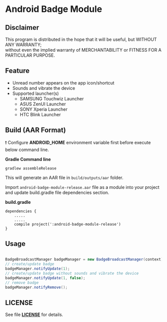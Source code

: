 Android Badge Module
====================

Disclaimer
----------
This program is distributed in the hope that it will be useful, but WITHOUT ANY WARRANTY;  
without even the implied warranty of MERCHANTABILITY or FITNESS FOR A PARTICULAR PURPOSE.  

Feature
-------
* Unread number appears on the app icon/shortcut  
* Sounds and vibrate the device
* Supported launcher(s)
  * SAMSUNG Touchwiz Launcher
  * ASUS ZenUI Launcher
  * SONY Xperia Launcher
  * HTC Blink Launcher

Build (AAR Format)
------------------
:exclamation: Configure **ANDROID_HOME** environment variable first before execute below command line.  

**Gradle Command line**  
```  
gradlew assembleRelease  
```  

This will generate an AAR file in `build/outputs/aar` folder.  

Import `android-badge-module-release.aar` file as a module into your project and update build.gradle file dependencies section.  

**build.gradle**  

```  
dependencies {  
    .....  
    .....  
    compile project(':android-badge-module-release')  
}
```  

Usage
-----
```java  

BadgeBroadcastManager badgeManager = new BadgeBroadcastManager(context);  
// create/update badge  
badgeManager.notifyUpdate(1);  
// create/update badge without sounds and vibrate the device  
badgeManager.notifyUpdate(1, false);  
// remove badge  
badgeManager.notifyRemove();  

```  

LICENSE
-------
See file [__LICENSE__](../master/LICENSE) for details.  